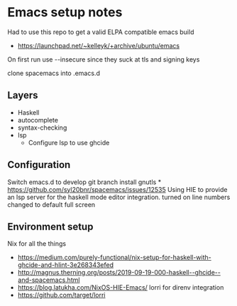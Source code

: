 
# Emacs setup notes

Had to use this repo to get a valid ELPA compatible emacs build

* https://launchpad.net/~kelleyk/+archive/ubuntu/emacs

On first run use --insecure since they suck at tls and signing keys

clone spacemacs into .emacs.d

## Layers
  * Haskell
  * autocomplete
  * syntax-checking
  * lsp
    * Configure lsp to use ghcide

## Configuration 
  Switch emacs.d to develop git branch
  install gnutls
    * https://github.com/syl20bnr/spacemacs/issues/12535
  Using HIE to provide an lsp server for the haskell mode editor integration.
  turned on line numbers
  changed to default full screen

## Environment setup
Nix for all the things
  * https://medium.com/purely-functional/nix-setup-for-haskell-with-ghcide-and-hlint-3e268343efed
  * http://magnus.therning.org/posts/2019-09-19-000-haskell--ghcide--and-spacemacs.html
  * https://blog.latukha.com/NixOS-HIE-Emacs/
lorri for direnv integration
  * https://github.com/target/lorri
